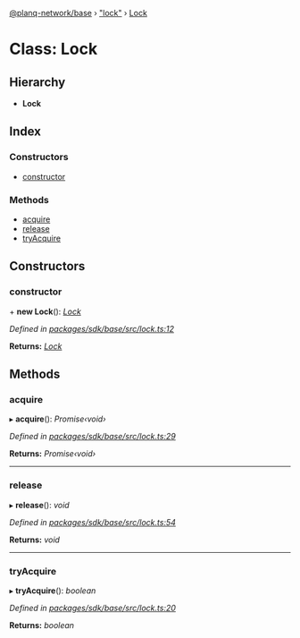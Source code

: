 [@planq-network/base](../README.md) › ["lock"](../modules/_lock_.md) › [Lock](_lock_.lock.md)

# Class: Lock

## Hierarchy

* **Lock**

## Index

### Constructors

* [constructor](_lock_.lock.md#constructor)

### Methods

* [acquire](_lock_.lock.md#acquire)
* [release](_lock_.lock.md#release)
* [tryAcquire](_lock_.lock.md#tryacquire)

## Constructors

###  constructor

\+ **new Lock**(): *[Lock](_lock_.lock.md)*

*Defined in [packages/sdk/base/src/lock.ts:12](https://github.com/planq-network/planq-sdk/blob/master/packages/sdk/base/src/lock.ts#L12)*

**Returns:** *[Lock](_lock_.lock.md)*

## Methods

###  acquire

▸ **acquire**(): *Promise‹void›*

*Defined in [packages/sdk/base/src/lock.ts:29](https://github.com/planq-network/planq-sdk/blob/master/packages/sdk/base/src/lock.ts#L29)*

**Returns:** *Promise‹void›*

___

###  release

▸ **release**(): *void*

*Defined in [packages/sdk/base/src/lock.ts:54](https://github.com/planq-network/planq-sdk/blob/master/packages/sdk/base/src/lock.ts#L54)*

**Returns:** *void*

___

###  tryAcquire

▸ **tryAcquire**(): *boolean*

*Defined in [packages/sdk/base/src/lock.ts:20](https://github.com/planq-network/planq-sdk/blob/master/packages/sdk/base/src/lock.ts#L20)*

**Returns:** *boolean*
